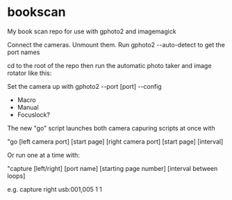 bookscan
========

My book scan repo for use with gphoto2 and imagemagick

Connect the cameras. Unmount them. Run gphoto2 --auto-detect to get the port names

cd to the root of the repo then run the automatic photo taker and image rotator like this:

Set the camera up with gphoto2 --port [port] --config
- Macro
- Manual
- Focuslock?

The new "go" script launches both camera capuring scripts at once with

"go [left camera port] [start page] [right camera port] [start page] [interval]

Or run one at a time with:

"capture [left/right] [port name] [starting page number] [interval between loops]

e.g. capture right usb:001,005 1 1
